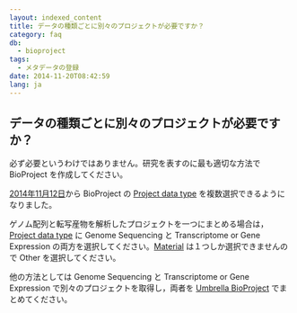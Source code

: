 ```yaml
---
layout: indexed_content
title: データの種類ごとに別々のプロジェクトが必要ですか？
category: faq
db:
  - bioproject
tags: 
  - メタデータの登録
date: 2014-11-20T08:42:59
lang: ja
---
```


## データの種類ごとに別々のプロジェクトが必要ですか？

<p>必ず必要というわけではありません。研究を表すのに最も適切な方法で BioProject を作成してください。</p><p><a href="/news/ja/2014-11-12.html">2014年11月12日</a>から BioProject の <a href="/bioproject/submission.html#Project_data_type">Project data type</a> を複数選択できるようになりました。</p><p>ゲノム配列と転写産物を解析したプロジェクトを一つにまとめる場合は，<a href="/bioproject/submission.html#Project_data_type">Project data type</a> に Genome Sequencing と Transcriptome or Gene Expression の両方を選択してください。<a href="/bioproject/submission.html#Material">Material</a> は１つしか選択できませんので Other を選択してください。</p><p>他の方法としては Genome Sequencing と Transcriptome or Gene Expression で別々のプロジェクトを取得し，両者を <a href="/bioproject/submission.html#use-umbrella-project">Umbrella BioProject</a> でまとめてください。</p>